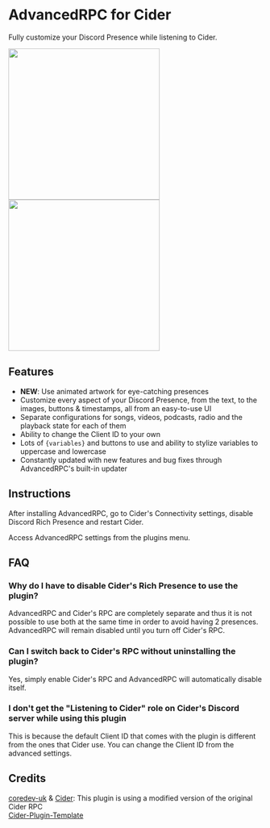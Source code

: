 # AdvancedRPC for Cider

Fully customize your Discord Presence while listening to Cider.

<img src="https://user-images.githubusercontent.com/19146783/206079313-be5f866f-4e15-4f1f-b643-7155972f18f1.gif" width="300">
<img src="https://user-images.githubusercontent.com/19146783/206079322-007fc824-4d80-485b-9ad4-be1da2f12ddd.gif" width="300">

## Features
- **NEW**: Use animated artwork for eye-catching presences
- Customize every aspect of your Discord Presence, from the text, to the images, buttons & timestamps, all from an easy-to-use UI
- Separate configurations for songs, videos, podcasts, radio and the playback state for each of them
- Ability to change the Client ID to your own
- Lots of `{variables}` and buttons to use and ability to stylize variables to uppercase and lowercase
- Constantly updated with new features and bug fixes through AdvancedRPC's built-in updater

## Instructions

After installing AdvancedRPC, go to Cider's Connectivity settings, disable Discord Rich Presence and restart Cider.

Access AdvancedRPC settings from the plugins menu.

## FAQ

### Why do I have to disable Cider's Rich Presence to use the plugin?

AdvancedRPC and Cider's RPC are completely separate and thus it is not possible to use both at the same time in order to avoid having 2 presences. AdvancedRPC will remain disabled until you turn off Cider's RPC.

### Can I switch back to Cider's RPC without uninstalling the plugin?

Yes, simply enable Cider's RPC and AdvancedRPC will automatically disable itself.

### I don't get the "Listening to Cider" role on Cider's Discord server while using this plugin

This is because the default Client ID that comes with the plugin is different from the ones that Cider use. You can change the Client ID from the advanced settings.

## Credits

[coredev-uk](https://github.com/coredev-uk) & [Cider](https://github.com/ciderapp/Cider): This plugin is using a modified version of the original Cider RPC  
[Cider-Plugin-Template](https://github.com/ChaseIngebritson/Cider-Plugin-Template)
